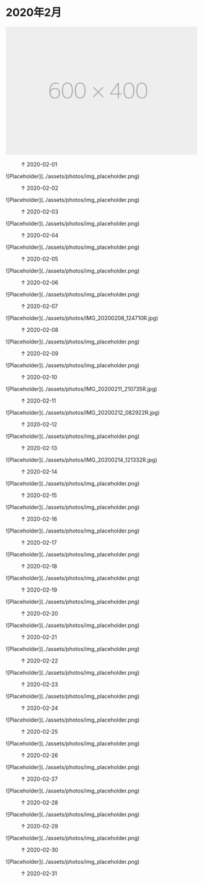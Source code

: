 
# 2020年2月


![Placeholder](../assets/photos/img_placeholder.png)
<figure>
  <figcaption>&#x2191; 2020-02-01 </figcaption>
</figure>
![Placeholder](../assets/photos/img_placeholder.png)
<figure>
  <figcaption>&#x2191; 2020-02-02 </figcaption>
</figure>
![Placeholder](../assets/photos/img_placeholder.png)
<figure>
  <figcaption>&#x2191; 2020-02-03 </figcaption>
</figure>
![Placeholder](../assets/photos/img_placeholder.png)
<figure>
  <figcaption>&#x2191; 2020-02-04 </figcaption>
</figure>
![Placeholder](../assets/photos/img_placeholder.png)
<figure>
  <figcaption>&#x2191; 2020-02-05 </figcaption>
</figure>
![Placeholder](../assets/photos/img_placeholder.png)
<figure>
  <figcaption>&#x2191; 2020-02-06 </figcaption>
</figure>
![Placeholder](../assets/photos/img_placeholder.png)
<figure>
  <figcaption>&#x2191; 2020-02-07 </figcaption>
</figure>
![Placeholder](../assets/photos/IMG_20200208_124710R.jpg)
<figure>
  <figcaption>&#x2191; 2020-02-08</figcaption>
</figure>
![Placeholder](../assets/photos/img_placeholder.png)
<figure>
  <figcaption>&#x2191; 2020-02-09 </figcaption>
</figure>
![Placeholder](../assets/photos/img_placeholder.png)
<figure>
  <figcaption>&#x2191; 2020-02-10 </figcaption>
</figure>
![Placeholder](../assets/photos/IMG_20200211_210735R.jpg)
<figure>
  <figcaption>&#x2191; 2020-02-11 </figcaption>
</figure>
![Placeholder](../assets/photos/IMG_20200212_082922R.jpg)
<figure>
  <figcaption>&#x2191; 2020-02-12 </figcaption>
</figure>
![Placeholder](../assets/photos/img_placeholder.png)
<figure>
  <figcaption>&#x2191; 2020-02-13 </figcaption>
</figure>
![Placeholder](../assets/photos/IMG_20200214_121332R.jpg)
<figure>
  <figcaption>&#x2191; 2020-02-14 </figcaption>
</figure>
![Placeholder](../assets/photos/img_placeholder.png)
<figure>
  <figcaption>&#x2191; 2020-02-15 </figcaption>
</figure>
![Placeholder](../assets/photos/img_placeholder.png)
<figure>
  <figcaption>&#x2191; 2020-02-16 </figcaption>
</figure>
![Placeholder](../assets/photos/img_placeholder.png)
<figure>
  <figcaption>&#x2191; 2020-02-17 </figcaption>
</figure>
![Placeholder](../assets/photos/img_placeholder.png)
<figure>
  <figcaption>&#x2191; 2020-02-18 </figcaption>
</figure>
![Placeholder](../assets/photos/img_placeholder.png)
<figure>
  <figcaption>&#x2191; 2020-02-19 </figcaption>
</figure>
![Placeholder](../assets/photos/img_placeholder.png)
<figure>
  <figcaption>&#x2191; 2020-02-20 </figcaption>
</figure>
![Placeholder](../assets/photos/img_placeholder.png)
<figure>
  <figcaption>&#x2191; 2020-02-21 </figcaption>
</figure>
![Placeholder](../assets/photos/img_placeholder.png)
<figure>
  <figcaption>&#x2191; 2020-02-22 </figcaption>
</figure>
![Placeholder](../assets/photos/img_placeholder.png)
<figure>
  <figcaption>&#x2191; 2020-02-23 </figcaption>
</figure>
![Placeholder](../assets/photos/img_placeholder.png)
<figure>
  <figcaption>&#x2191; 2020-02-24 </figcaption>
</figure>
![Placeholder](../assets/photos/img_placeholder.png)
<figure>
  <figcaption>&#x2191; 2020-02-25 </figcaption>
</figure>
![Placeholder](../assets/photos/img_placeholder.png)
<figure>
  <figcaption>&#x2191; 2020-02-26 </figcaption>
</figure>
![Placeholder](../assets/photos/img_placeholder.png)
<figure>
  <figcaption>&#x2191; 2020-02-27 </figcaption>
</figure>
![Placeholder](../assets/photos/img_placeholder.png)
<figure>
  <figcaption>&#x2191; 2020-02-28 </figcaption>
</figure>
![Placeholder](../assets/photos/img_placeholder.png)
<figure>
  <figcaption>&#x2191; 2020-02-29 </figcaption>
</figure>
![Placeholder](../assets/photos/img_placeholder.png)
<figure>
  <figcaption>&#x2191; 2020-02-30 </figcaption>
</figure>
![Placeholder](../assets/photos/img_placeholder.png)
<figure>
  <figcaption>&#x2191; 2020-02-31 </figcaption>
</figure>
